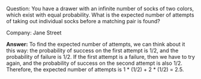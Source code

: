 Question: 
You have a drawer with an infinite number of socks of two colors, which exist with equal probability. What is the expected number of attempts of taking out individual socks before a matching pair is found?

Company: Jane Street

**Answer:**
To find the expected number of attempts, we can think about it this way: the probability of success on the first attempt is 1/2, and the probability of failure is 1/2. If the first attempt is a failure, then we have to try again, and the probability of success on the second attempt is also 1/2. Therefore, the expected number of attempts is 1 * (1/2) + 2 * (1/2) = 2.5.
